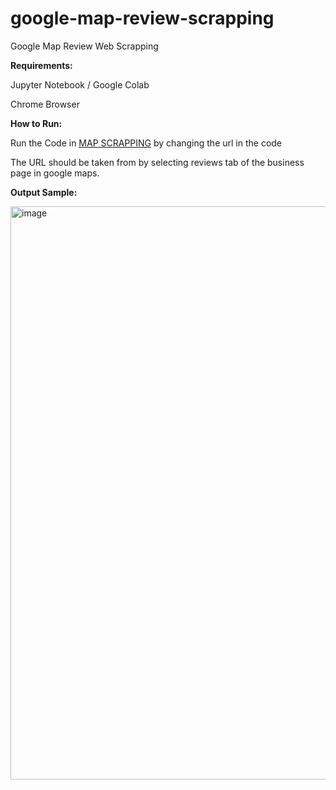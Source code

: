 # google-map-review-scrapping
Google Map Review Web Scrapping

**Requirements:**

Jupyter Notebook / Google Colab

Chrome Browser

**How to Run:**

Run the Code in [MAP SCRAPPING](https://github.com/muhammed-hisham-T/google-map-review-scrap/blob/main/mapscrapping.ipynb) by changing the url in the code 

The URL should be taken from by selecting reviews tab of the business page in google maps.

**Output Sample:**

<img width="917" alt="image" src="https://github.com/muhammed-hisham-T/google-map-review-scrap/assets/147473635/7d49d70b-70e1-4380-8d5b-27bfa1cae814">

